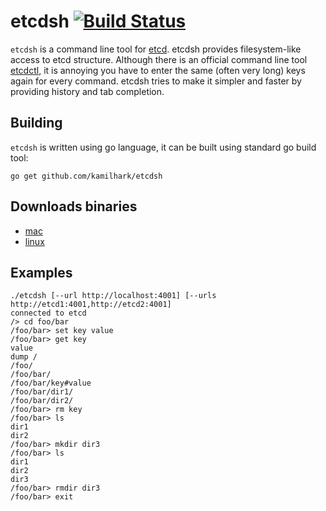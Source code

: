 # etcdsh [![Build Status](https://travis-ci.org/kamilhark/etcdsh.svg?branch=master)](https://travis-ci.org/kamilhark/etcdsh.svg?branch=master)

`etcdsh` is a command line tool for [etcd](https://github.com/coreos/etcd).
etcdsh provides filesystem-like access to etcd structure. 
Although there is an official command line tool [etcdctl](https://github.com/coreos/etcd/tree/master/etcdctl), it is annoying you have to enter the same (often very long) keys again for every command. etcdsh tries to make it simpler and faster by providing history and tab completion.

## Building
`etcdsh` is written using go language, it can be built using standard go build tool:

`go get github.com/kamilhark/etcdsh`

## Downloads binaries
 * [mac](https://github.com/kamilhark/etcdsh/releases/download/0.0.1-ALPHA/etcdsh-mac.zip) 
 * [linux](https://github.com/kamilhark/etcdsh/releases/download/0.0.2-ALPHA/etcdsh_mac.tar.gz)

## Examples
<pre>
<code>./etcdsh [--url http://localhost:4001] [--urls http://etcd1:4001,http://etcd2:4001]</code>
<code>connected to etcd</code>
<code>/> cd foo/bar</code>
<code>/foo/bar> set key value</code>
<code>/foo/bar> get key</code>
<code>value</code>
<code>dump /</code>
<code>/foo/</code>
<code>/foo/bar/</code>
<code>/foo/bar/key#value</code>
<code>/foo/bar/dir1/</code>
<code>/foo/bar/dir2/</code>
<code>/foo/bar> rm key</code>
<code>/foo/bar> ls</code>
<code>dir1</code>
<code>dir2</code>
<code>/foo/bar> mkdir dir3</code>
<code>/foo/bar> ls</code>
<code>dir1</code>
<code>dir2</code>
<code>dir3</code>
<code>/foo/bar> rmdir dir3</code>
<code>/foo/bar> exit</code>
</pre>

